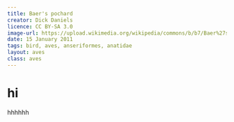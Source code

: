 ```yaml
---
title: Baer's pochard
creator: Dick Daniels
licence: CC BY-SA 3.0
image-url: https://upload.wikimedia.org/wikipedia/commons/b/b7/Baer%27s_Pochard_RWD4.jpg 
date: 15 January 2011
tags: bird, aves, anseriformes, anatidae 
layout: aves
class: aves
---
```

# hi
<p>hhhhhh</p>
